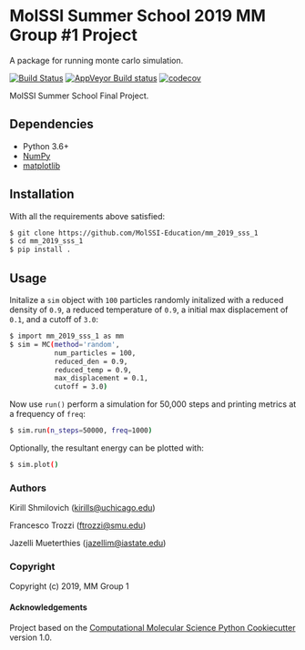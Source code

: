 MolSSI Summer School 2019 MM Group #1 Project
==============================

A package for running monte carlo simulation.

[//]: # (Badges)
[![Build Status](https://travis-ci.org/MolSSI-Education/mm_2019_sss_1.svg?branch=master)](https://travis-ci.org/MolSSI-Education/mm_2019_sss_1)
[![AppVeyor Build status](https://ci.appveyor.com/api/projects/status/REPLACE_WITH_APPVEYOR_LINK/branch/master?svg=true)](https://ci.appveyor.com/project/REPLACE_WITH_OWNER_ACCOUNT/mm_2019_sss_1/branch/master)
[![codecov](https://codecov.io/gh/MolSSI-Education/mm_2019_sss_1/branch/master/graph/badge.svg)](https://codecov.io/gh/MolSSI-Education/mm_2019_sss_1)

MolSSI Summer School Final Project.

## Dependencies

- Python 3.6+
- [NumPy](https://numpy.org)
- [matplotlib](https://matplotlib.org)

## Installation

With all the requirements above satisfied:
```bash
$ git clone https://github.com/MolSSI-Education/mm_2019_sss_1
$ cd mm_2019_sss_1
$ pip install .
```

## Usage

Initalize a `sim` object with `100` particles randomly initalized with a reduced density of `0.9`, a reduced temperature of `0.9`, a initial max displacement of `0.1`, and a cutoff of `3.0`:
```bash
$ import mm_2019_sss_1 as mm
$ sim = MC(method='random', 
           num_particles = 100, 
           reduced_den = 0.9, 
           reduced_temp = 0.9, 
           max_displacement = 0.1, 
           cutoff = 3.0)
```
Now use `run()` perform a simulation for 50,000 steps and printing metrics at a frequency of `freq`:

```bash
$ sim.run(n_steps=50000, freq=1000)
```

Optionally, the resultant energy can be plotted with:

```bash
$ sim.plot()
```

### Authors 

Kirill Shmilovich (kirills@uchicago.edu)

Francesco Trozzi (ftrozzi@smu.edu)

Jazelli Mueterthies (jazellim@iastate.edu)

### Copyright

Copyright (c) 2019, MM Group 1


#### Acknowledgements
 
Project based on the 
[Computational Molecular Science Python Cookiecutter](https://github.com/molssi/cookiecutter-cms) version 1.0.
